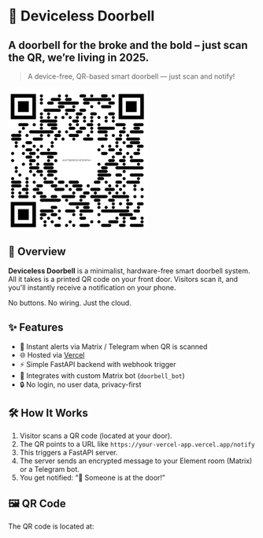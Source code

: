 # 🚪 Deviceless Doorbell
## A doorbell for the broke and the bold – just scan the QR, we’re living in 2025.
> A device-free, QR-based smart doorbell — just scan and notify!

![QR Code](./assets/img1.png)

## 📌 Overview

**Deviceless Doorbell** is a minimalist, hardware-free smart doorbell system.  
All it takes is a printed QR code on your front door. Visitors scan it, and you'll instantly receive a notification on your phone.

No buttons. No wiring. Just the cloud.

## ✨ Features

- 📱 Instant alerts via Matrix / Telegram when QR is scanned
- 🌐 Hosted via [Vercel](https://vercel.com)
- ⚡ Simple FastAPI backend with webhook trigger
- 🧩 Integrates with custom Matrix bot (`doorbell_bot`)
- 🔒 No login, no user data, privacy-first

## 🛠️ How It Works

1. Visitor scans a QR code (located at your door).
2. The QR points to a URL like `https://your-vercel-app.vercel.app/notify`
3. This triggers a FastAPI server.
4. The server sends an encrypted message to your Element room (Matrix) or a Telegram bot.
5. You get notified: “🚪 Someone is at the door!”

## 🖼️ QR Code

The QR code is located at:

